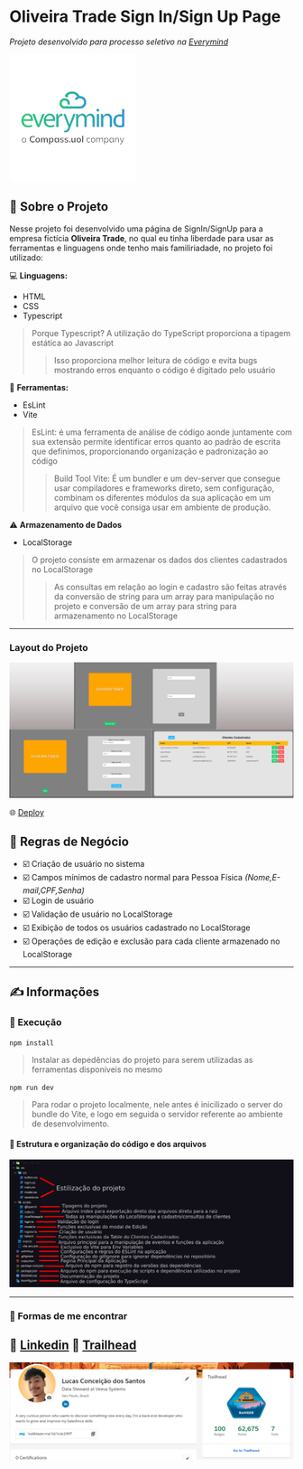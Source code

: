 # Oliveira Trade Sign In/Sign Up Page

_Projeto desenvolvido para processo seletivo na [Everymind](https://www.everymind.com.br)_

![Logo Everymind](assets/everymind-logo.png)

## :bookmark_tabs: Sobre o Projeto
Nesse projeto foi desenvolvido uma página de SignIn/SignUp para a empresa fictícia **Oliveira Trade**, no qual eu tinha liberdade para usar as ferramentas e linguagens onde tenho mais familiriadade, no projeto foi utilizado:

:computer: **Linguagens:**
- HTML
- CSS
- Typescript
> Porque Typescript? A utilização do TypeScript proporciona a tipagem estática ao Javascript
>> Isso proporciona melhor leitura de código e evita bugs mostrando erros enquanto o código é digitado pelo usuário


:hammer: **Ferramentas:**
- EsLint
- Vite
>EsLint: é uma ferramenta de análise de código aonde juntamente com sua extensão permite identificar erros quanto ao padrão de escrita que definimos, proporcionando organização e padronização ao código
>> Build Tool Vite: É um bundler e um dev-server que consegue usar compiladores e frameworks direto, sem configuração, combinam os diferentes módulos da sua aplicação em um arquivo que você consiga usar em ambiente de produção.

:warning: **Armazenamento de Dados**

- LocalStorage
> O projeto consiste em armazenar os dados dos clientes cadastrados no LocalStorage
>> As consultas em relação ao login e cadastro são feitas através da conversão de string para um array para manipulação no projeto e conversão de um array para string para armazenamento no LocalStorage 

---

### Layout do Projeto
![Layout](assets/Telas.png)

:globe_with_meridians: [Deploy](https://project-oliveira-trade.vercel.app)

## 📜 Regras de Negócio

- ☑️ Criação de usuário no sistema
- ☑️ Campos mínimos de cadastro normal para Pessoa Física *(Nome,E-mail,CPF,Senha)*
- ☑️ Login de usuário
- ☑️ Validação de usuário no LocalStorage
- ☑️ Exibição de todos os usuários cadastrado no LocalStorage
- ☑️ Operações de edição e exclusão para cada cliente armazenado no LocalStorage

---

## :writing_hand: Informações

### :rocket: Execução

`npm install`
> Instalar as depedências do projeto para serem utilizadas as ferramentas disponiveis no mesmo

`npm run dev`
> Para rodar o projeto localmente, nele antes é inicilizado o server do bundle do Vite, e logo em seguida o servidor referente ao ambiente de desenvolvimento.

#### 📁 Estrutura e organização do código e dos arquivos
![Estrutura](assets/Estrutura.png)

---

### 

### :eyes: Formas de me encontrar
:large_blue_diamond: [Linkedin](https://www.linkedin.com/in/lucas-conceição-dos-santos-52481216b/)
:large_blue_diamond: [Trailhead](https://trailblazer.me/id/lcds1997)
---
![Trailhead](assets/TrailheadProfile.png)


